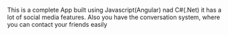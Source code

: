 This is a complete App built using Javascript(Angular) nad C#(.Net) it has a lot of social media features. Also you have the conversation system, where you can contact your friends easily 
